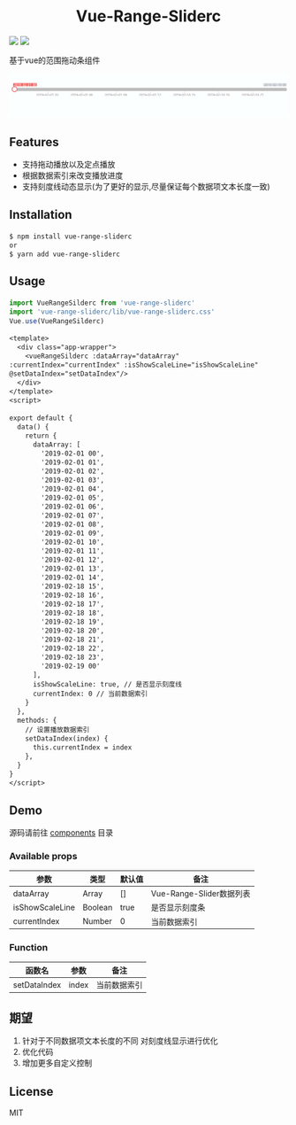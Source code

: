 <div align="center">
  <h1>Vue-Range-Sliderc</h1>
</div>
<a href="https://www.npmjs.com/package/vue-range-sliderc"><img src="https://img.shields.io/npm/v/vue-range-sliderc.svg" /></a> 
<a href="https://npm-stat.com/charts.html?package=vue-range-sliderc"><img src="https://img.shields.io/npm/dt/vue-range-sliderc.svg" /></a>


基于vue的范围拖动条组件

![demo](https://github.com/Cxuyang/vue-range-slider/blob/master/examples/assets/demo.gif)

## Features

- 支持拖动播放以及定点播放
- 根据数据索引来改变播放进度
- 支持刻度线动态显示(为了更好的显示,尽量保证每个数据项文本长度一致)

## Installation

```
$ npm install vue-range-sliderc
or
$ yarn add vue-range-sliderc

```

## Usage

```main.js
import VueRangeSilderc from 'vue-range-sliderc'
import 'vue-range-sliderc/lib/vue-range-sliderc.css'
Vue.use(VueRangeSilderc)
```

```vue
<template>
  <div class="app-wrapper">
    <vueRangeSilderc :dataArray="dataArray" :currentIndex="currentIndex" :isShowScaleLine="isShowScaleLine" @setDataIndex="setDataIndex"/>
  </div>
</template>
<script>

export default {
  data() {
    return {
      dataArray: [
        '2019-02-01 00',
        '2019-02-01 01',
        '2019-02-01 02',
        '2019-02-01 03',
        '2019-02-01 04',
        '2019-02-01 05',
        '2019-02-01 06',
        '2019-02-01 07',
        '2019-02-01 08',
        '2019-02-01 09',
        '2019-02-01 10',
        '2019-02-01 11',
        '2019-02-01 12',
        '2019-02-01 13',
        '2019-02-01 14',
        '2019-02-18 15',
        '2019-02-18 16',
        '2019-02-18 17',
        '2019-02-18 18',
        '2019-02-18 19',
        '2019-02-18 20',
        '2019-02-18 21',
        '2019-02-18 22',
        '2019-02-18 23',
        '2019-02-19 00'
      ],
      isShowScaleLine: true, // 是否显示刻度线
      currentIndex: 0 // 当前数据索引
    }
  },
  methods: {
    // 设置播放数据索引
    setDataIndex(index) {
      this.currentIndex = index
    },
  }
}
</script>

```

## Demo

源码请前往 [components](https://github.com/Cxuyang/vue-range-slider/blob/master/examples/components/vue-range-slider.vue) 目录

### Available props

| 参数            | 类型     | 默认值 |  备注                     |
| ---------       | ------  |------ | --------------------------|
| dataArray       | Array   | []    | Vue-Range-Slider数据列表   |
| isShowScaleLine | Boolean | true  |  是否显示刻度条             |
| currentIndex    | Number  |  0    | 当前数据索引                |

### Function

| 函数名      | 参数   | 备注                                                         |
| --------- | ------ | ------------------------------------------------------------ |
| setDataIndex   | index |    当前数据索引                                           |

## 期望

1. 针对于不同数据项文本长度的不同 对刻度线显示进行优化
2. 优化代码
3. 增加更多自定义控制

## License

MIT
